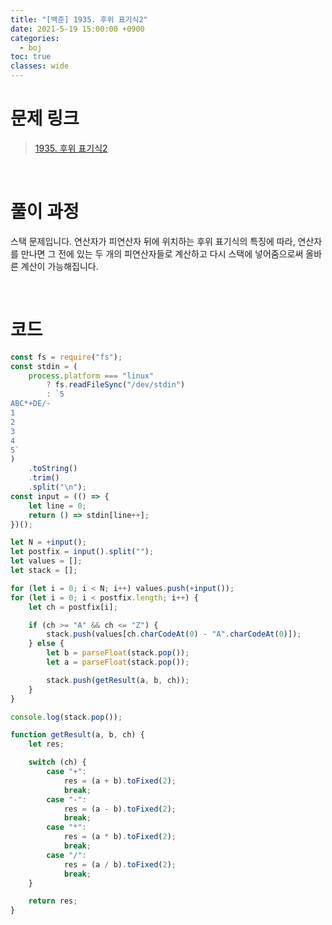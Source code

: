 ```yaml
---
title: "[백준] 1935. 후위 표기식2"
date: 2021-5-19 15:00:00 +0900
categories:
  - boj
toc: true
classes: wide
---
```


# 문제 링크

> [1935. 후위 표기식2](https://www.acmicpc.net/problem/1935)

<br>

# 풀이 과정

스택 문제입니다. 연산자가 피연산자 뒤에 위치하는 후위 표기식의 특징에 따라, 연산자를 만나면 그 전에 있는 두 개의 피연산자들로 계산하고 다시 스택에 넣어줌으로써 올바른 계산이 가능해집니다.

<br>

# 코드

```jsx
const fs = require("fs");
const stdin = (
    process.platform === "linux"
        ? fs.readFileSync("/dev/stdin")
        : `5
ABC*+DE/-
1
2
3
4
5`
)
    .toString()
    .trim()
    .split("\n");
const input = (() => {
    let line = 0;
    return () => stdin[line++];
})();

let N = +input();
let postfix = input().split("");
let values = [];
let stack = [];

for (let i = 0; i < N; i++) values.push(+input());
for (let i = 0; i < postfix.length; i++) {
    let ch = postfix[i];

    if (ch >= "A" && ch <= "Z") {
        stack.push(values[ch.charCodeAt(0) - "A".charCodeAt(0)]);
    } else {
        let b = parseFloat(stack.pop());
        let a = parseFloat(stack.pop());

        stack.push(getResult(a, b, ch));
    }
}

console.log(stack.pop());

function getResult(a, b, ch) {
    let res;

    switch (ch) {
        case "+":
            res = (a + b).toFixed(2);
            break;
        case "-":
            res = (a - b).toFixed(2);
            break;
        case "*":
            res = (a * b).toFixed(2);
            break;
        case "/":
            res = (a / b).toFixed(2);
            break;
    }

    return res;
}
```